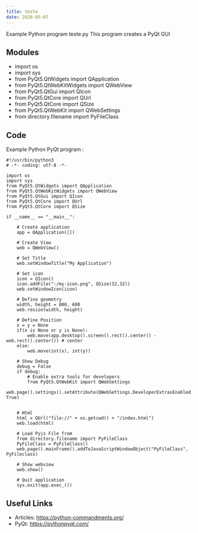 ```yaml
---
title: teste
date: 2020-05-07
---
```

Example Python program teste.py
This program creates a PyQt GUI

## Modules

* import os
* import sys
* from PyQt5.QtWidgets import QApplication
* from PyQt5.QtWebKitWidgets import QWebView
* from PyQt5.QtGui import QIcon
* from PyQt5.QtCore import QUrl
* from PyQt5.QtCore import QSize
* from PyQt5.QtWebKit import QWebSettings
* from directory.filename import PyFileClass

## Code

Example Python PyQt program :

    #!/usr/bin/python3
    # -*- coding: utf-8 -*-
    
    import os
    import sys
    from PyQt5.QtWidgets import QApplication
    from PyQt5.QtWebKitWidgets import QWebView
    from PyQt5.QtGui import QIcon
    from PyQt5.QtCore import QUrl
    from PyQt5.QtCore import QSize
    
    if __name__ == "__main__":
    
        # Create application
        app = QApplication([])
    	
        # Create View
        web = QWebView()
    
        # Set Title
        web.setWindowTitle("My Application")
    
        # Set icon
        icon = QIcon()
        icon.addFile(":/my-icon.png", QSize(32,32))
        web.setWindowIcon(icon)
    
        # Define geometry
        width, height = 800, 600
        web.resize(width, height)
        
        # Define Position
        x = y = None
        if(x is None or y is None):
            web.move(app.desktop().screen().rect().center() - web.rect().center()) # center
        else:
            web.move(int(x), int(y))
    	
        # Show Debug
        debug = False 
        if debug:
            # Enable extra tools for developers
            from PyQt5.QtWebKit import QWebSettings
            web.page().settings().setAttribute(QWebSettings.DeveloperExtrasEnabled, True)
    
    
        # Html
        html = QUrl("file://" + os.getcwd() + "/index.html")
        web.load(html)
        
        # Load Pyjs File from 
        from directory.filename import PyFileClass
        PyFileClass = PyFileClass()
        web.page().mainFrame().addToJavaScriptWindowObject("PyFileClass", PyFileclass)
    
        # Show webview
        web.show()
    
        # Quit application
        sys.exit(app.exec_())

## Useful Links

- Articles: https://python-commandments.org/
- PyQt: https://pythonpyqt.com/
